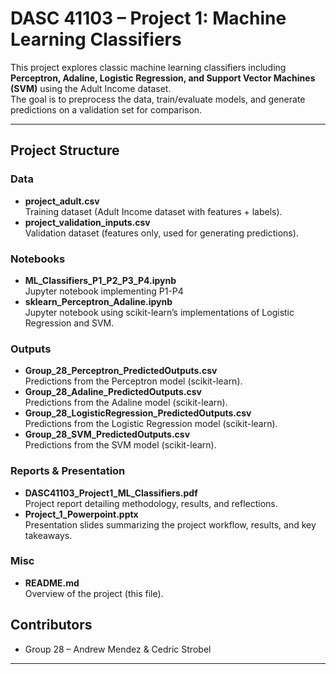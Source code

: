 # DASC 41103 – Project 1: Machine Learning Classifiers

This project explores classic machine learning classifiers including **Perceptron, Adaline, Logistic Regression, and Support Vector Machines (SVM)** using the Adult Income dataset.  
The goal is to preprocess the data, train/evaluate models, and generate predictions on a validation set for comparison.

---

## Project Structure

### Data
- **project_adult.csv**  
  Training dataset (Adult Income dataset with features + labels).
- **project_validation_inputs.csv**  
  Validation dataset (features only, used for generating predictions).

### Notebooks
- **ML_Classifiers_P1_P2_P3_P4.ipynb**  
  Jupyter notebook implementing P1-P4
- **sklearn_Perceptron_Adaline.ipynb**  
  Jupyter notebook using scikit-learn’s implementations of Logistic Regression and SVM.

### Outputs
- **Group_28_Perceptron_PredictedOutputs.csv**  
  Predictions from the Perceptron model (scikit-learn).
- **Group_28_Adaline_PredictedOutputs.csv**  
  Predictions from the Adaline model (scikit-learn).
- **Group_28_LogisticRegression_PredictedOutputs.csv**  
  Predictions from the Logistic Regression model (scikit-learn).
- **Group_28_SVM_PredictedOutputs.csv**  
  Predictions from the SVM model (scikit-learn).

### Reports & Presentation
- **DASC41103_Project1_ML_Classifiers.pdf**  
  Project report detailing methodology, results, and reflections.
- **Project_1_Powerpoint.pptx**  
  Presentation slides summarizing the project workflow, results, and key takeaways.

### Misc
- **README.md**  
  Overview of the project (this file).

## Contributors
- Group 28 – Andrew Mendez & Cedric Strobel
---
